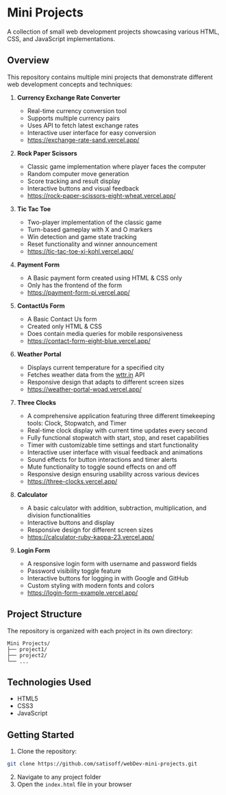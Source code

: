 # Mini Projects

A collection of small web development projects showcasing various HTML, CSS, and JavaScript implementations.

## Overview

This repository contains multiple mini projects that demonstrate different web development concepts and techniques:

1. **Currency Exchange Rate Converter**

    - Real-time currency conversion tool
    - Supports multiple currency pairs
    - Uses API to fetch latest exchange rates
    - Interactive user interface for easy conversion
    - https://exchange-rate-sand.vercel.app/

2. **Rock Paper Scissors**

    - Classic game implementation where player faces the computer
    - Random computer move generation
    - Score tracking and result display
    - Interactive buttons and visual feedback
    - https://rock-paper-scissors-eight-wheat.vercel.app/

3. **Tic Tac Toe**
    - Two-player implementation of the classic game
    - Turn-based gameplay with X and O markers
    - Win detection and game state tracking
    - Reset functionality and winner announcement
    - https://tic-tac-toe-xi-kohl.vercel.app/

4. **Payment Form**
   - A Basic payment form created using HTML & CSS only
   - Only has the frontend of the form
   - https://payment-form-pi.vercel.app/

5. **ContactUs Form**
   - A Basic Contact Us form
   - Created only HTML & CSS
   - Does contain media queries for mobile responsiveness
   - https://contact-form-eight-blue.vercel.app/
  
6. **Weather Portal**
    - Displays current temperature for a specified city
    - Fetches weather data from the [wttr.in](https://wttr.in) API
    - Responsive design that adapts to different screen sizes
    - https://weather-portal-woad.vercel.app/
  
7. **Three Clocks**
    - A comprehensive application featuring three different timekeeping tools: Clock, Stopwatch, and Timer
    - Real-time clock display with current time updates every second
    - Fully functional stopwatch with start, stop, and reset capabilities
    - Timer with customizable time settings and start functionality
    - Interactive user interface with visual feedback and animations
    - Sound effects for button interactions and timer alerts
    - Mute functionality to toggle sound effects on and off
    - Responsive design ensuring usability across various devices
    - https://three-clocks.vercel.app/

8. **Calculator**
    - A basic calculator with addition, subtraction, multiplication, and division functionalities
    - Interactive buttons and display
    - Responsive design for different screen sizes
    - https://calculator-ruby-kappa-23.vercel.app/

9. **Login Form**
    - A responsive login form with username and password fields
    - Password visibility toggle feature
    - Interactive buttons for logging in with Google and GitHub
    - Custom styling with modern fonts and colors
    - https://login-form-example.vercel.app/
    
## Project Structure

The repository is organized with each project in its own directory:

```
Mini Projects/
├── project1/
├── project2/
└── ...
```

## Technologies Used

-   HTML5
-   CSS3
-   JavaScript

## Getting Started

1. Clone the repository:

```bash
git clone https://github.com/satisoff/webDev-mini-projects.git
```

2. Navigate to any project folder
3. Open the `index.html` file in your browser
